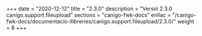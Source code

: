+++
date        = "2020-12-12"
title       = "2.3.0"
description = "Versió 2.3.0 canigo.support.fileupload"
sections    = "canigo-fwk-docs"
enllac		= "/canigo-fwk-docs/documentacio-llibreries/canigo.support.fileupload/2.3.0/"
weight		= 8
+++
